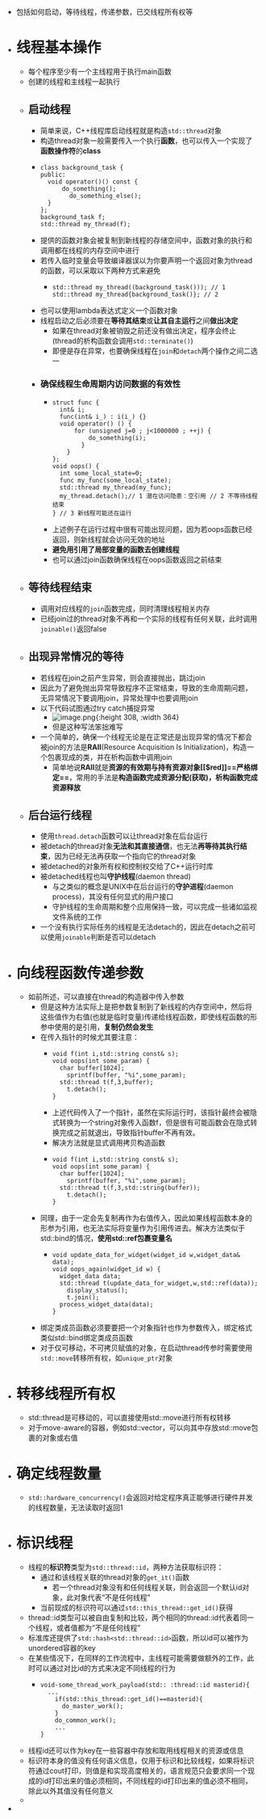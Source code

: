 - 包括如何启动，等待线程，传递参数，已交线程所有权等
- # 线程基本操作
	- 每个程序至少有一个主线程用于执行main函数
	- 创建的线程和主线程一起执行
	- ## 启动线程
		- 简单来说，C++线程库启动线程就是构造``std::thread``对象
		- 构造thread对象一般需要传入一个执行**函数**，也可以传入一个实现了**函数操作符**的**class**
		- ```
		  class background_task {
		  public:
		  	void operator()() const {
		  		do_something(); 
		          do_something_else();
		  	} 
		  };
		  background_task f; 
		  std::thread my_thread(f);
		  ```
		- 提供的函数对象会被复制到新线程的存储空间中，函数对象的执行和调用都在线程的内存空间中进行
		- 若传入临时变量会导致编译器误以为你要声明一个返回对象为thread的函数，可以采取以下两种方式来避免
			- ```
			  std::thread my_thread((background_task())); // 1 
			  std::thread my_thread{background_task()}; // 2
			  ```
		- 也可以使用lambda表达式定义一个函数对象
		- 线程启动之后必须要在**等待其结束**或**让其自主运行**之间**做出决定**
			- 如果在thread对象被销毁之前还没有做出决定，程序会终止(thread的析构函数会调用`std::terminate()`)
			- 即便是存在异常，也要确保线程在``join``和``detach``两个操作之间二选一
		- ### 确保线程生命周期内访问数据的有效性
			- ```
			  struct func {
			  	int& i; 
			  	func(int& i_) : i(i_) {} 
			  	void operator() () {
			  		for (unsigned j=0 ; j<1000000 ; ++j) {
			  			do_something(i); 
			          } 
			      } 
			  };
			  void oops() {
			  	int some_local_state=0; 
			  	func my_func(some_local_state); 
			  	std::thread my_thread(my_func); 
			  	my_thread.detach();// 1 潜在访问隐患：空引用 // 2 不等待线程结束 
			  } // 3 新线程可能还在运行
			  ```
			- 上述例子在运行过程中很有可能出现问题，因为若oops函数已经返回，则新线程就会访问无效的地址
			- **避免用引用了局部变量的函数去创建线程**
			- 也可以通过join函数确保线程在oops函数返回之前结束
	- ## 等待线程结束
		- 调用对应线程的``join``函数完成，同时清理线程相关内存
		- 已经join过的thread对象不再和一个实际的线程有任何关联，此时调用``joinable()``返回false
	- ## 出现异常情况的等待
		- 若线程在join之前产生异常，则会直接抛出，跳过join
		- 因此为了避免抛出异常导致程序不正常结束，导致的生命周期问题，无异常情况下要调用join，异常处理中也要调用join
		- 以下代码试图通过try catch捕捉异常
			- ![image.png](../assets/image_1680786549786_0.png){:height 308, :width 364}
			- 但是这种写法笨拙难写
		- 一个简单的，确保一个线程无论是在正常还是出现异常的情况下都会被join的方法是**RAII**(Resource Acquisition Is Initialization)，构造一个包裹现成的类，并在析构函数中调用join
			- 简单地说**RAII**就是**资源的有效期与持有资源对象[[$red]]==严格绑定==**，常用的手法是**构造函数完成资源分配(获取)，析构函数完成资源释放**
	- ## 后台运行线程
		- 使用``thread.detach``函数可以让thread对象在后台运行
		- 被detach的thread对象**无法和其直接通信**，也无法**再等待其执行结束**，因为已经无法再获取一个指向它的thread对象
		- 被detached的对象所有权和控制权交给了C++运行时库
		- 被detached线程也叫**守护线程**(daemon thread)
			- 与之类似的概念是UNIX中在后台运行的**守护进程**(daemon process)，其没有任何显式的用户接口
			- 守护线程的生命周期和整个应用保持一致，可以完成一些诸如监视文件系统的工作
		- 一个没有执行实际任务的线程是无法detach的，因此在detach之前可以使用``joinable``判断是否可以detach
- # 向线程函数传递参数
	- 如前所述，可以直接在thread的构造器中传入参数
		- 但是这种方法实际上是把参数复制到了新线程的内存空间中，然后将这些值作为右值(也就是临时变量)传递给线程函数，即使线程函数的形参中使用的是引用，**复制仍然会发生**
		- 在传入指针的时候尤其要注意：
			- ```
			  void f(int i,std::string const& s); 
			  void oops(int some_param) {
			  	char buffer[1024]; 
			      sprintf(buffer, "%i",some_param);
			  	std::thread t(f,3,buffer); 
			      t.detach();
			  }
			  ```
			- 上述代码传入了一个指针，虽然在实际运行时，该指针最终会被隐式转换为一个string对象传入函数f，但是很有可能函数会在隐式转换完成之前就退出，导致指针buffer不再有效。
			- 解决方法就是显式调用拷贝构造函数
			- ```
			  void f(int i,std::string const& s); 
			  void oops(int some_param) {
			  	char buffer[1024]; 
			      sprintf(buffer, "%i",some_param);
			  	std::thread t(f,3,std::string(buffer)); 
			      t.detach();
			  }
			  ```
		- 同理，由于一定会先复制再作为右值传入，因此如果线程函数本身的形参为引用，也无法实际将变量作为引用传进去。解决方法类似于std::bind的情况，**使用std::ref包裹变量名**
			- ```
			  void update_data_for_widget(widget_id w,widget_data& data); 
			  void oops_again(widget_id w) {
			  	widget_data data;
			  	std::thread t(update_data_for_widget,w,std::ref(data));
			      display_status(); 
			      t.join();
			  	process_widget_data(data); 
			  }
			  ```
		- 绑定类成员函数必须要要把一个对象指针也作为参数传入，绑定格式类似std::bind绑定类成员函数
		- 对于仅可移动，不可拷贝赋值的对象，在启动thread传参时需要使用``std::move``转移所有权，如``unique_ptr``对象
- # 转移线程所有权
	- std::thread是可移动的，可以直接使用std::move进行所有权转移
	- 对于move-aware的容器，例如std::vector，可以向其中存放std::move包裹的对象或右值
- # 确定线程数量
	- ``std::hardware_concurrency()``会返回对给定程序真正能够进行硬件并发的线程数量，无法读取时返回1
- # 标识线程
	- 线程的**标识符**类型为``std::thread::id``，两种方法获取标识符：
		- 通过和该线程关联的thread对象的``get_it()``函数
			- 若一个thread对象没有和任何线程关联，则会返回一个默认id对象，此对象代表“不是任何线程”
		- 当前现成的标识符可以通过``std::this_thread::get_id()``获得
	- thread::id类型可以被自由复制和比较，两个相同的thread::id代表着同一个线程，或者值都为“不是任何线程”
	- 标准库还提供了``std::hash<std::thread::id>``函数，所以id可以被作为unordered容器的key
	- 在某些情况下，在同样的工作流程中，主线程可能需要做额外的工作，此时可以通过对比id的方式来决定不同线程的行为
		- ```
		  void-some_thread_work_payload(std:: :thread::id masterid){
		  	...
		      if(std::this_thread::get_id()==masterid){
		      	do_master_work();
		      }
		      do_common_work();
		      ...
		  }
		  ```
	- 线程id还可以作为key在一些容器中存放和取用线程相关的资源或信息
	- 标识符本身的值没有任何语义信息，仅用于标识和比较线程，如果将标识符通过cout打印，则值是和实现高度相关的，语言规范只会要求同一个现成的id打印出来的值必须相同，不同线程的id打印出来的值必须不相同，除此以外其值没有任何意义
	-
-